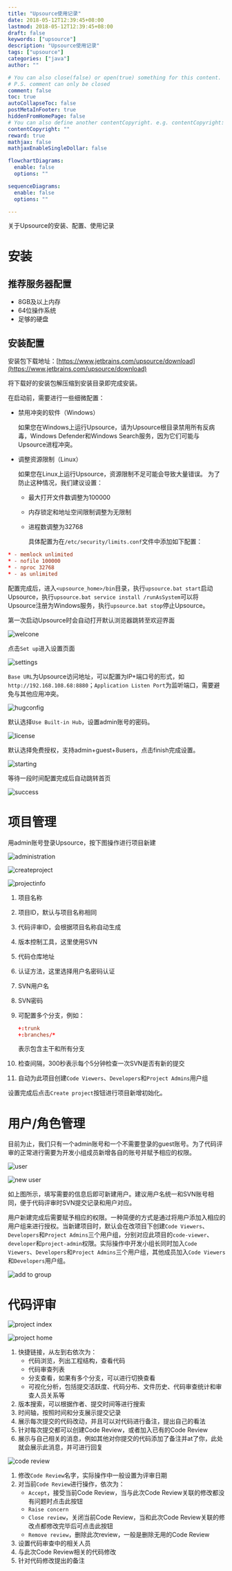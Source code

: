 ```yaml
---
title: "Upsource使用记录"
date: 2018-05-12T12:39:45+08:00
lastmod: 2018-05-12T12:39:45+08:00
draft: false
keywords: ["upsource"]
description: "Upsource使用记录"
tags: ["upsource"]
categories: ["java"]
author: ""

# You can also close(false) or open(true) something for this content.
# P.S. comment can only be closed
comment: false
toc: true
autoCollapseToc: false
postMetaInFooter: true
hiddenFromHomePage: false
# You can also define another contentCopyright. e.g. contentCopyright: "This is another copyright."
contentCopyright: ""
reward: true
mathjax: false
mathjaxEnableSingleDollar: false

flowchartDiagrams:
  enable: false
  options: ""

sequenceDiagrams: 
  enable: false
  options: ""

---
```


关于Upsource的安装、配置、使用记录

<!--more-->

# 安装

## 推荐服务器配置

* 8GB及以上内存
* 64位操作系统
* 足够的硬盘

## 安装配置

安装包下载地址：[https://www.jetbrains.com/upsource/download](https://www.jetbrains.com/upsource/download)

将下载好的安装包解压缩到安装目录即完成安装。

在启动前，需要进行一些细微配置：

* 禁用冲突的软件（Windows）

   如果您在Windows上运行Upsource，请为Upsource根目录禁用所有反病毒，Windows Defender和Windows Search服务，因为它们可能与Upsource进程冲突。

* 调整资源限制（Linux）

   如果您在Linux上运行Upsource，资源限制不足可能会导致大量错误。
   为了防止这种情况，我们建议设置：

  * 最大打开文件数调整为100000
  * 内存锁定和地址空间限制调整为无限制
  * 进程数调整为32768

    具体配置为在`/etc/security/limits.conf`文件中添加如下配置：

```conf
* - memlock unlimited
* - nofile 100000
* - nproc 32768
* - as unlimited
```

配置完成后，进入`<upsource_home>/bin`目录，执行`upsource.bat start`启动Upsource，执行`upsource.bat service install /runAsSystem`可以将Upsource注册为Windows服务，执行`upsource.bat stop`停止Upsource。

第一次启动Upsource时会自动打开默认浏览器跳转至欢迎界面

![welcone](http://ocd8m6zlz.bkt.clouddn.com/upsourcesetup.png)

点击`Set up`进入设置页面

![settings](http://ocd8m6zlz.bkt.clouddn.com/upsourcesettings.png)

`Base URL`为Upsource访问地址，可以配置为IP+端口号的形式，如`http://192.168.108.68:8880`；`Application Listen Port`为监听端口，需要避免与其他应用冲突。

![hugconfig](http://ocd8m6zlz.bkt.clouddn.com/hubconfig.png)

默认选择`Use Built-in Hub`，设置admin账号的密码。

![license](http://ocd8m6zlz.bkt.clouddn.com/license.png)

默认选择免费授权，支持admin+guest+8users，点击finish完成设置。

![starting](http://ocd8m6zlz.bkt.clouddn.com/starting.png)

等待一段时间配置完成后自动跳转首页

![success](http://ocd8m6zlz.bkt.clouddn.com/success.png)

# 项目管理

用admin账号登录Upsource，按下图操作进行项目新建

![administration](http://ocd8m6zlz.bkt.clouddn.com/admin.png)

![createproject](http://ocd8m6zlz.bkt.clouddn.com/createproject.png)

![projectinfo](http://ocd8m6zlz.bkt.clouddn.com/projectinfo.png)

1. 项目名称
2. 项目ID，默认与项目名称相同
3. 代码评审ID，会根据项目名称自动生成
4. 版本控制工具，这里使用SVN
5. 代码仓库地址
6. 认证方法，这里选择用户名密码认证
7. SVN用户名
8. SVN密码
9. 可配置多个分支，例如：

   ```conf
   +:trunk
   +:branches/*
   ```

   表示包含主干和所有分支
10. 检查间隔，300秒表示每个5分钟检查一次SVN是否有新的提交
11. 自动为此项目创建`Code Viewers`、`Developers`和`Project Admins`用户组

设置完成后点击`Create project`按钮进行项目新增初始化。

# 用户/角色管理

目前为止，我们只有一个admin账号和一个不需要登录的guest账号。为了代码评审的正常进行需要为开发小组成员新增各自的账号并赋予相应的权限。

![user](http://ocd8m6zlz.bkt.clouddn.com/upsourceuser.png)

![new user](http://ocd8m6zlz.bkt.clouddn.com/newuser.png)

如上图所示，填写需要的信息后即可新建用户。建议用户名统一和SVN账号相同，便于代码评审时SVN提交记录和用户对应。

用户新建完成后需要赋予相应的权限。一种简便的方式是通过将用户添加入相应的用户组来进行授权。当新建项目时，默认会在改项目下创建`Code Viewers`、`Developers`和`Project Admins`三个用户组，分别对应此项目的`code-viewer`、`developer`和`project-admin`权限。实际操作中开发小组长同时加入`Code Viewers`、`Developers`和`Project Admins`三个用户组，其他成员加入`Code Viewers`和`Developers`用户组。

![add to group](http://ocd8m6zlz.bkt.clouddn.com/addtogroup.png)

# 代码评审

![project index](http://ocd8m6zlz.bkt.clouddn.com/projectindex.png)

![project home](http://ocd8m6zlz.bkt.clouddn.com/projecthome.png)

1. 快捷链接，从左到右依次为：
   * 代码浏览，列出工程结构，查看代码
   * 代码审查列表
   * 分支查看，如果有多个分支，可以进行切换查看
   * 可视化分析，包括提交活跃度、代码分布、文件历史、代码审查统计和审查人员关系等
2. 版本搜索，可以根据作者、提交时间等进行搜索
3. 时间轴，按照时间和分支展示提交记录
4. 展示每次提交的代码改动，并且可以对代码进行备注，提出自己的看法
5. 针对每次提交都可以创建Code Review，或者加入已有的Code Review
6. 展示与自己相关的消息，例如其他对你提交的代码添加了备注并at了你，此处就会展示此消息，并可进行回复

![code review](http://ocd8m6zlz.bkt.clouddn.com/codereview.png)

1. 修改`Code Review`名字，实际操作中一般设置为评审日期
2. 对当前`Code Review`进行操作，依次为：
   * `Accept`，接受当前Code Review，当与此次Code Review关联的修改都没有问题时点击此按钮
   * `Raise concern`
   * `Close review`，关闭当前Code Review，当和此次Code Review关联的修改点都修改完毕后可点击此按钮
   * `Remove review`，删除此次review，一般是删除无用的Code Review
3. 设置代码审查中的相关人员
4. 与此次Code Review相关的代码修改
5. 针对代码修改提出的备注
